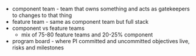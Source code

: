 * component team - team that owns something and acts as gatekeepers to changes to that thing
* feature team - same as component team but full stack
* component vs feature teams
  * mix of 75-80 feature teams and 20-25% component
* program board - where PI committed and uncommitted objectives live, risks and milestones
